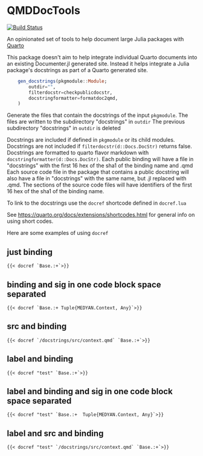 # QMDDocTools

[![Build Status](https://github.com/medyan-dev/QuartoDocTools.jl/workflows/CI/badge.svg)](https://github.com/medyan-dev/QuartoDocTools.jl/actions)

An opinionated set of tools to help document large Julia packages with [Quarto](https://quarto.org/)

This package doesn't aim to help integrate individual Quarto documents into an existing Documenter.jl generated site. 
Instead it helps integrate a Julia package's docstrings as part of a Quarto generated site.



```julia
    gen_docstrings(pkgmodule::Module;
        outdir="",
        filterdocstr=checkpublicdocstr,
        docstringformatter=formatdoc2qmd,
    )
```

Generate the files that contain the docstrings of the input `pkgmodule`.
The files are written to the subdirectory "docstrings" in `outdir`
The previous subdirectory "docstrings" in `outdir` is deleted

Docstrings are included if defined in `pkgmodule` or its child modules.
Docstrings are not included if `filterdocstr(d::Docs.DocStr)` returns false.
Docstrings are formatted to quarto flavor markdown with `docstringformatter(d::Docs.DocStr)`.
Each public binding will have a file in "docstrings" with the first 16 hex of the sha1 of the binding name and .qmd
Each source code file in the package that contains a public docstring will also have a file in "docstrings"
with the same name, but .jl replaced with .qmd.
The sections of the source code files will have identifiers of the first 16 hex of the sha1 of the binding name.


To link to the docstrings use the `docref` shortcode defined in `docref.lua`

See <https://quarto.org/docs/extensions/shortcodes.html> for general info on using short codes.

Here are some examples of using `docref`


## just binding

``{{< docref `Base.:+`>}}``

## binding and sig in one code block space separated

``{{< docref `Base.:+ Tuple{MEDYAN.Context, Any}`>}}``

## src and binding

``{{< docref `/docstrings/src/context.qmd` `Base.:+`>}}``

## label and binding

``{{< docref "test" `Base.:+`>}}``

## label and binding and sig in one code block space separated

``{{< docref "test" `Base.:+  Tuple{MEDYAN.Context, Any}`>}}``

## label and src and binding

``{{< docref "test" `/docstrings/src/context.qmd` `Base.:+`>}}``

